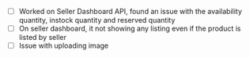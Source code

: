 - [ ] Worked on Seller Dashboard API, found an issue with the availability quantity, instock quantity and reserved quantity
- [ ] On seller dashboard, it not showing any listing even if the product is listed by seller
- [ ] Issue with uploading image
